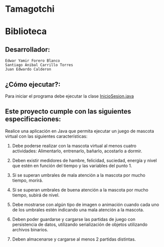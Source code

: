 # Tamagotchi

# Biblioteca

## Desarrollador:
```
Edwar Yamir Forero Blanco
Santiago Anibal Carrillo Torres
Juan Edwardo Calderon
```

## ¿Cómo ejecutar?:
Para iniciar el programa debe ejecutar la clase [InicioSesion.java](Tamagochi3.0/src/InicioSesion.java)

## Este proyecto cumple con las siguientes especificaciones:
Realice una aplicación en Java que permita ejecutar un juego de mascota virtual con las siguientes
características:
1. Debe poderse realizar con la mascota virtual al menos cuatro actividades: Alimentarlo, entrenarlo,
bañarlo, acostarlo a dormir.

2. Deben existir medidores de hambre, felicidad, suciedad, energía y nivel que estén en función del
tiempo y las variables del punto 1.

3. Si se superan umbrales de mala atención a la mascota por mucho tiempo, morirá.
 
4. Si se superan umbrales de buena atención a la mascota por mucho tiempo, subirá de nivel.
 
5. Debe mostrarse con algún tipo de imagen o animación cuando cada uno de los umbrales estén
indicando una mala atención a la mascota.

6. Deben poder guardarse y cargarse las partidas de juego con persistencia de datos, utilizando
serialización de objetos utilizando archivos binarios.

7. Deben almacenarse y cargarse al menos 2 partidas distintas.

